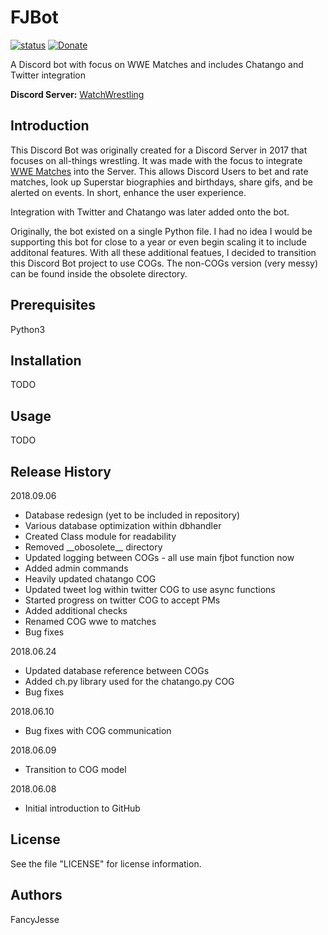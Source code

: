 FJBot
========================================================================
[![status](https://img.shields.io/badge/Project%20Status-work--in--progress-green.svg)](#)
[![Donate](https://img.shields.io/badge/Donate-PayPal-green.svg)](https://www.paypal.com/cgi-bin/webscr?cmd=_donations&business=jesus_andrade45%40yahoo%2ecom&lc=US&item_name=GitHub%20Projects&currency_code=USD&bn=PP%2dDonationsBF%3abtn_donateCC_LG%2egif%3aNonHosted)

A Discord bot with focus on WWE Matches and includes Chatango and Twitter integration

**Discord Server:** [WatchWrestling](https://discord.gg/Q9mX5hQ)


Introduction
------------------------------------------------------------------------
This Discord Bot was originally created for a Discord Server in 2017 that focuses on all-things wrestling. It was made with the focus to integrate [WWE Matches](https://fancyjesse.com/projects/wwe) into the Server. This allows Discord Users to bet and rate matches, look up Superstar biographies and birthdays, share gifs, and be alerted on events. In short, enhance the user experience. 

Integration with Twitter and Chatango was later added onto the bot. 

Originally, the bot existed on a single Python file. I had no idea I would be supporting this bot for close to a year or even begin scaling it to include additonal features. With all these additional featues, I decided to transition this Discord Bot project to use COGs. The non-COGs version (very messy) can be found inside the obsolete directory.

Prerequisites
------------------------------------------------------------------------
Python3


Installation
------------------------------------------------------------------------
TODO


Usage
------------------------------------------------------------------------
TODO


Release History
------------------------------------------------------------------------
2018.09.06
* Database redesign (yet to be included in repository)
* Various database optimization within dbhandler
* Created Class module for readability
* Removed \_\_obosolete__ directory
* Updated logging between COGs - all use main fjbot function now
* Added admin commands
* Heavily updated chatango COG
* Updated tweet log within twitter COG to use async functions
* Started progress on twitter COG to accept PMs
* Added additional checks
* Renamed COG wwe to matches
* Bug fixes

2018.06.24
* Updated database reference between COGs
* Added ch.py library used for the chatango.py COG
* Bug fixes

2018.06.10
* Bug fixes with COG communication

2018.06.09
* Transition to COG model

2018.06.08
* Initial introduction to GitHub


License
------------------------------------------------------------------------
See the file "LICENSE" for license information.


Authors
------------------------------------------------------------------------
FancyJesse
